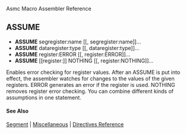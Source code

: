 Asmc Macro Assembler Reference

## ASSUME

- **ASSUME** segregister:name [[, segregister:name]]...
- **ASSUME** dataregister:type [[, dataregister:type]]...
- **ASSUME** register:ERROR [[, register:ERROR]]...
- **ASSUME** [[register:]] NOTHING [[, register:NOTHING]]...

Enables error checking for register values. After an ASSUME is put into effect, the assembler watches for changes to the values of the given registers. ERROR generates an error if the register is used. NOTHING removes register error checking. You can combine different kinds of assumptions in one statement.

#### See Also

[Segment](segments.md) | [Miscellaneous](miscellaneous.md) | [Directives Reference](readme.md)
